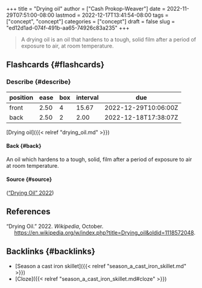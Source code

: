 +++
title = "Drying oil"
author = ["Cash Prokop-Weaver"]
date = 2022-11-29T07:51:00-08:00
lastmod = 2022-12-17T13:41:54-08:00
tags = ["concept", "concept"]
categories = ["concept"]
draft = false
slug = "ed12d1ad-074f-491b-aa65-74926c83a235"
+++

> A drying oil is an oil that hardens to a tough, solid film after a period of exposure to air, at room temperature.


## Flashcards {#flashcards}


### Describe {#describe}

| position | ease | box | interval | due                  |
|----------|------|-----|----------|----------------------|
| front    | 2.50 | 4   | 15.67    | 2022-12-29T10:06:00Z |
| back     | 2.50 | 2   | 2.00     | 2022-12-18T17:38:07Z |

[Drying oil]({{< relref "drying_oil.md" >}})


#### Back {#back}

An oil which hardens to a tough, solid, film after a period of exposure to air at room temperature.


#### Source {#source}

(<a href="#citeproc_bib_item_1">“Drying Oil” 2022</a>)

## References

<style>.csl-entry{text-indent: -1.5em; margin-left: 1.5em;}</style><div class="csl-bib-body">
  <div class="csl-entry"><a id="citeproc_bib_item_1"></a>“Drying Oil.” 2022. <i>Wikipedia</i>, October. <a href="https://en.wikipedia.org/w/index.php?title=Drying_oil&oldid=1118572048">https://en.wikipedia.org/w/index.php?title=Drying_oil&#38;oldid=1118572048</a>.</div>
</div>


## Backlinks {#backlinks}

-   [Season a cast iron skillet]({{< relref "season_a_cast_iron_skillet.md" >}})
-   [Cloze]({{< relref "season_a_cast_iron_skillet.md#cloze" >}})
